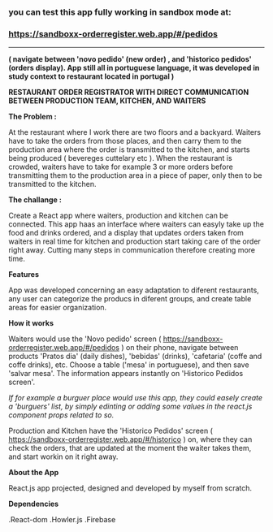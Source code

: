 ### you can test this app fully working in sandbox mode at:
### **https://sandboxx-orderregister.web.app/#/pedidos**

-------------------

**( navigate between 'novo pedido' (new order) , and 'historico pedidos' (orders display). App still all in portuguese language, it was developed in study context to restaurant located in portugal )**

**RESTAURANT ORDER REGISTRATOR WITH DIRECT COMMUNICATION BETWEEN PRODUCTION TEAM, KITCHEN, AND WAITERS**

**The Problem :**

At the restaurant where I work there are two floors and a backyard. Waiters have to take the orders from those places, and then carry them to the production area where the order is transmitted to the kitchen, and starts being produced ( bevereges cuttelary etc ). When the restaurant is crowded, waiters have to take for example 3 or more orders before transmitting them to the production area in a piece of paper, only then to be transmitted to the kitchen. 

**The challange :**

Create a React app where waiters, production and kitchen can be connected. This app haas an interface where waiters can easyly take up the food and drinks ordered, and a display that updates orders taken from waiters in real time for kitchen and production start taking care of the order right away. Cutting many steps in communication therefore creating more time.

**Features**

App was developed concerning an easy adaptation to diferent restaurants, any user can categorize the producs in diferent groups, and create table areas for easier organization. 


**How it works**

Waiters would use the 'Novo pedido' screen ( https://sandboxx-orderregister.web.app/#/pedidos ) on their phone, navigate between products 'Pratos dia' (daily dishes), 'bebidas' (drinks), 'cafetaria' (coffe and coffe drinks), etc. Choose a table ('mesa' in portuguese), and then save 'salvar mesa'. The information appears instantly on 'Historico Pedidos screen'.

_If for example a burguer place would use this app, they could easely create a 'burguers' list, by simply edinting or adding some values in the react.js component props related to so._


Production and Kitchen have the 'Historico Pedidos' screen ( https://sandboxx-orderregister.web.app/#/historico ) on, where they can check the orders, that are updated at the moment the waiter takes them, and start workin on it right away. 

**About the App**

React.js app projected, designed and developed by myself from scratch.

**Dependencies**

.React-dom
.Howler.js
.Firebase

